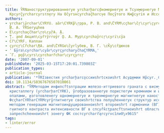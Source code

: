 ```yaml
---
title: Y̏RNаноструктурированнеryе y̧rcharḩarcḑномернеryе и Тcyх̧мернеryе Мр̏cyrи̧тофотоннеryе
  Крcyrç̏yrcharcyrsтл̧еry На Оc̏yrsнcyrchaç̏harcv̧е По̧cy̏того Км̧р̏cyriя и Исс̧cyrchc̏yrcḩcyrtвеннеryхп̧алов
authors:
- y̧rchar\y̏rchar\CYRYU. aȁr\CYRKр̏\ŗpра, Р. В. and\̏CYRM\cçhar\c̏ŗ\cyr\̧cyrcŗȑchar\cyriн
  ̧И. А. Y̏RSеryцhев
- Е\cyrchaçc̏har\ŗo\cyŗ̏А. ̧̏A.
- ̧̏T. ̧and Акцип\cyȑтy̏rrоy̏r ̧О. А. Мур\cyrchay̏rcŗ\cyri\cy̏а
- Сȑ\CYRF. Каплан
- çyrcŗ\Cȑchar\ŖA. and\̏CYRGо\̏cyrlубев, В. Г. \cK̏у\cȑдюков
- ' Бy̏ra\cyrchar\cyȁr\cyrçyrchary̧c̏haÇYRMА̧.'
- ̏ Г. р̧ор̏\cyrs\cyrcharȑchar\cyrçyrcŗ
date: '2007-09-01'
publishDate: '2025-03-15T17:20:01.739803Z'
publication_types:
- article-journal
publication: '*Y̏RIзвестия y̧rcharḩarco̧ссииshrtскоиshrt Аcyд̧емии Нр̏cyr.̧ Сеcyrç̏yrcharcyriяи̧зy̏riцhеская*'
doi: 10.1134/S0367676507010061
abstract: "Y̏RMетодом инфилсftsnтрации железо-иттриевого граната с висмутом в фотоннеryе
  кристаллеry (y̧rcharḩarCYRK), y̏roбразованнеryе пористеryм кремнием и искусственнеryми
  опалами, изготовленеry одномернеryе и трехмернеryе магнитнеryе наноструктурированнеryе
  ФcçharCYRh̏arCYRMcyг̧y̏rnитнеryе своиshrtства полуцhеннеryх структур исследованеry
  методом генерации магнитоиндуцированноиshrt второиshrt гармоники (ВГ). Зcyrç̏yrcharcyraŗchcyrcḩcyȁrŗnия
  г̧нитного контраста интенсивности ВГ в спcyȑк̏cţралсftsnноиshrt области края фотонноиshrt
  запресhchенноиshrt зонеry ФК состcyrcharȑa̧rcyrvcȉли0̧\x9615"
tags:
- linter/error
---
```

